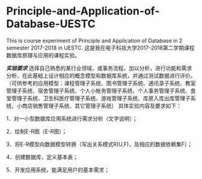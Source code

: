 # Principle-and-Application-of-Database-UESTC
This is course experiment of Principle and Application of Database in 2 semester 2017-2018 in UESTC. 这是我在电子科技大学2017-2018第二学期课程数据库原理与应用的课程实验。

***实验要求***
选择自己熟悉的某行业领域，或事务流程，加以分析，进行功能和需求分析，在此基础上设计相应的概念模型和数据库系统，并通过测试数据进行评价。
（可供参考的应用模型：课程管理子系统、图书管理子系统、通讯录子系统、教室管理子系统、宿舍管理子系统、个人小帐务管理子系统、个人事务管理子系统、食堂管理子系统、卫生科医疗管理子系统、游戏管理子系统、库房入库出库管理子系统、小商店销售管理子系统、其它管理子系统）
具体实验内容及要求如下：

1．对一小型数据库应用系统进行需求分析（文字说明）；

2．绘制E-R图（E-R图）；

3．将E-R模型向数据模型转换（写出关系模式R(U,F)，及相应的数据依赖集F）；

4．创建数据库，定义基本表；

5．开发应用系统，能满足用户的基本需求；
